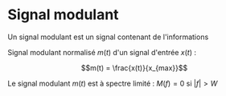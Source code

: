 # Signal modulant

Un signal modulant est un signal contenant de l'informations

Signal modulant normalisé $m(t)$ d'un signal d'entrée $x(t)$ :

$$m(t) = \frac{x(t)}{x_{max}}$$

Le signal modulant $m(t)$ est à spectre limité : $M(f) = 0$ si $|f| > W$ 